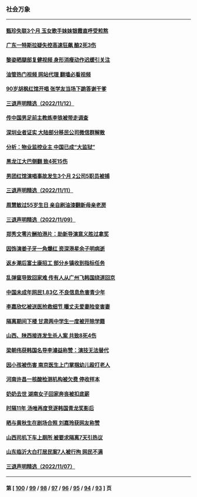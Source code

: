 ### 社会万象
---
#### [甄珍失联3个月 玉女歌手妹妹银霞直呼受煎熬](../../pages/ncid282/n13865911.md?11150845) 
#### [广东一特斯拉疑失控高速狂飙 酿2死3伤](../../pages/ncid282/n13865421.md?11150845) 
#### [黎姿晒腿部复健视频 身形消瘦动作迟缓引关注](../../pages/ncid282/n13865235.md?11150845) 
#### [油管热门视频 网站代理 翻墙必看视频](http://138.2.39.72:81/youtube.html?epic-marker?11150845)
#### [90岁胡枫红馆开唱 张学友当场下跪答谢干爹](../../pages/ncid282/n13865216.md?11150845) 
#### [三退声明精选（2022/11/12）](../../pages/ncid282/n13865082.md?11150845) 
#### [传中国男足前主教练李铁被带走调查](../../pages/ncid282/n13865022.md?11150845) 
#### [深圳业者证实 大陆部分移民公司微信群解散](../../pages/ncid282/n13864916.md?11150845) 
#### [分析：物业监控业主 中国已成“大监狱”](../../pages/ncid282/n13864795.md?11150845) 
#### [黑龙江大巴侧翻 致4死15伤](../../pages/ncid282/n13864553.md?11150845) 
#### [男团红馆演唱事故发生3个月 2公司5职员被捕](../../pages/ncid282/n13864360.md?11150845) 
#### [三退声明精选（2022/11/11）](../../pages/ncid282/n13864382.md?11150845) 
#### [周慧敏过55岁生日 亲自刷油漆翻新母亲老房](../../pages/ncid282/n13863752.md?11150845) 
#### [三退声明精选（2022/11/09）](../../pages/ncid282/n13863776.md?11150845) 
#### [郑秀文零片酬拍港片：助新导演意义胜过拿奖](../../pages/ncid282/n13863717.md?11150845) 
#### [因饰演姜子牙一角爆红 资深港星余子明病逝](../../pages/ncid282/n13863661.md?11150845) 
#### [返乡潮后富士康招工 部分乡镇收到指标任务](../../pages/ncid282/n13863270.md?11150845) 
#### [乱弹窗导致回家难 传有人从广州飞韩国绕道回京](../../pages/ncid282/n13863269.md?11150845) 
#### [中国未成年网民1.83亿 不良信息危害青少年](../../pages/ncid282/n13863329.md?11150845) 
#### [李嘉欣忆被送医抢救细节 曝丈夫爱妻险变害妻](../../pages/ncid282/n13862973.md?11150845) 
#### [隔离期间下楼 甘肃两中学生一度被开除学籍](../../pages/ncid282/n13863161.md?11150845) 
#### [山西、陕西接连发生杀人案 共致8死4伤](../../pages/ncid282/n13863034.md?11150845) 
#### [梁朝伟获韩国名导李濬益称赞：演技无法替代](../../pages/ncid282/n13862853.md?11150845) 
#### [因小孩被伤害 南京医生上门掌掴幼儿殴打老人](../../pages/ncid282/n13862582.md?11150845) 
#### [河南许昌一核酸检测机构被欠费 停收样本](../../pages/ncid282/n13862337.md?11150845) 
#### [奶奶去世 湖南女子回家奔丧被扣底薪](../../pages/ncid282/n13862256.md?11150845) 
#### [时隔11年 汤唯再度竞逐韩国青龙奖影后](../../pages/ncid282/n13862126.md?11150845) 
#### [晒与黄秋生在剧场合照 刘嘉玲获网友称赞](../../pages/ncid282/n13862092.md?11150845) 
#### [山西司机下车上厕所 被要求隔离7天引热议](../../pages/ncid282/n13861782.md?11150845) 
#### [山东临沂大白打居民案7人被行拘 网民不满](../../pages/ncid282/n13861521.md?11150845) 
#### [三退声明精选（2022/11/07）](../../pages/ncid282/n13861539.md?11150845) 

---
#### 第 [ [100](./100.md?11150845) / [99](./99.md?11150845) / [98](./98.md?11150845) / [97](./97.md?11150845) / [96](./96.md?11150845) / [95](./95.md?11150845) / [94](./94.md?11150845) / [93](./93.md?11150845) ] 页
